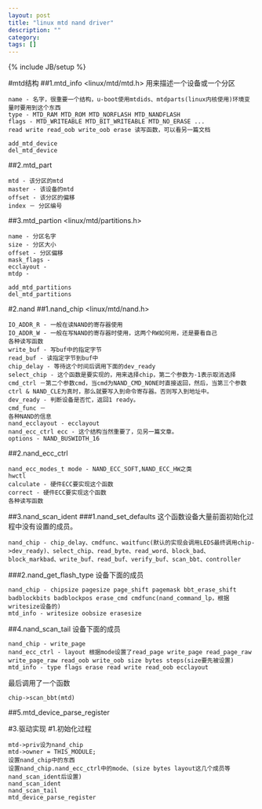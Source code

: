 ```yaml
---
layout: post
title: "linux mtd nand driver"
description: ""
category: 
tags: []
---
```

{% include JB/setup %}

#mtd结构
##1.mtd_info <linux/mtd/mtd.h>
用来描述一个设备或一个分区

    name - 名字，很重要一个结构，u-boot使用mtdids、mtdparts(linux内核使用)环境变量时要用到这个东西
    type - MTD_RAM MTD_ROM MTD_NORFLASH MTD_NANDFLASH
    flags - MTD_WRITEABLE MTD_BIT_WRITEABLE MTD_NO_ERASE ...
    read write read_oob write_oob erase 读写函数，可以看另一篇文档

    add_mtd_device
    del_mtd_device



##2.mtd_part

    mtd - 该分区的mtd
    master - 该设备的mtd
    offset - 该分区的偏移
    index － 分区编号

##3.mtd_partion <linux/mtd/partitions.h>

    name - 分区名字
    size - 分区大小
    offset - 分区偏移
    mask_flags - 
    ecclayout - 
    mtdp -

    add_mtd_partitions
    del_mtd_partitions

#2.nand
##1.nand_chip <linux/mtd/nand.h>

    IO_ADDR_R - 一般在读NAND的寄存器使用
    IO_ADDR_W - 一般在写NAND的寄存器时使用，这两个RW如何用，还是要看自己
    各种读写函数
    write_buf - 写buf中的指定字节
    read_buf - 读指定字节到buf中
    chip_delay - 等待这个时间后调用下面的dev_ready
    select_chip - 这个函数是要实现的，用来选择chip，第二个参数为-1表示取消选择
    cmd_ctrl －第二个参数cmd，当cmd为NAND_CMD_NONE时直接返回，然后，当第三个参数ctrl & NAND_CLE为真时，那么就要写入到命令寄存器。否则写入到地址中。
    dev_ready - 判断设备是否忙，返回1 ready。
    cmd_func － 
    各种NAND的信息
    nand_ecclayout - ecclayout
    nand_ecc_ctrl ecc - 这个结构当然重要了，见另一篇文章。
    options - NAND_BUSWIDTH_16

##2.nand_ecc_ctrl

    nand_ecc_modes_t mode - NAND_ECC_SOFT,NAND_ECC_HW之类
    hwctl
    calculate - 硬件ECC要实现这个函数
    correct - 硬件ECC要实现这个函数
    各种读写函数

##3.nand_scan_ident
###1.nand_set_defaults
这个函数设备大量前面初始化过程中没有设置的成员。

    nand_chip - chip_delay、cmdfunc、waitfunc(默认的实现会调用LEDS最终调用chip->dev_ready)、select_chip、read_byte、read_word、block_bad、block_markbad、write_buf、read_buf、verify_buf、scan_bbt、controller

###2.nand_get_flash_type
设备下面的成员

    nand_chip - chipsize pagesize page_shift pagemask bbt_erase_shift badblockbits badblockpos erase_cmd cmdfunc(nand_command_lp，根据writesize设备的)
    mtd_info - writesize oobsize erasesize

##4.nand_scan_tail
设备下面的成员

    nand_chip - write_page
    nand_ecc_ctrl - layout 根据mode设置了read_page write_page read_page_raw write_page_raw read_oob write_oob size bytes steps(size要先被设置)
    mtd_info - type flags erase read write read_oob ecclayout

最后调用了一个函数

    chip->scan_bbt(mtd)

##5.mtd_device_parse_register


#3.驱动实现
#1.初始化过程

    mtd->priv设为nand_chip
    mtd->owner = THIS_MODULE;
    设置nand_chip中的东西
    设置nand_chip.nand_ecc_ctrl中的mode、(size bytes layout这几个成员等nand_scan_ident后设置)
    nand_scan_ident
    nand_scan_tail
    mtd_device_parse_register
